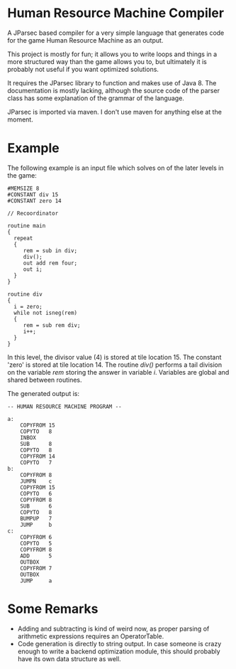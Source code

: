 # Human Resource Machine Compiler
A JParsec based compiler for a very simple language that generates code for the game Human Resource Machine as an output.

This project is mostly for fun; it allows you to write loops and things in a more structured way than the game allows
you to, but ultimately it is probably not useful if you want optimized solutions.

It requires the JParsec library to function and makes use of Java 8. The documentation is mostly lacking,
although the source code of the parser class has some explanation of the grammar of the language.

JParsec is imported via maven. I don't use maven for anything else at the moment.

# Example
The following example is an input file which solves on of the later levels in the game:
```
#MEMSIZE 8
#CONSTANT div 15
#CONSTANT zero 14

// Recoordinator

routine main
{
  repeat
  {
	 rem = sub in div;
	 div();
	 out add rem four;
	 out i;
  }  
}

routine div
{
  i = zero;
  while not isneg(rem)
  {
     rem = sub rem div;
     i++;
  }
}
```

In this level, the divisor value (4) is stored at tile location 15. The constant 'zero' is stored at tile location 14.
The routine *div()* performs a tail division on the variable *rem* storing the answer in variable *i*.
Variables are global and shared between routines.

The generated output is:
```
-- HUMAN RESOURCE MACHINE PROGRAM --

a:
    COPYFROM 15
    COPYTO   8
    INBOX   
    SUB      8
    COPYTO   8
    COPYFROM 14
    COPYTO   7
b:
    COPYFROM 8
    JUMPN    c
    COPYFROM 15
    COPYTO   6
    COPYFROM 8
    SUB      6
    COPYTO   8
    BUMPUP   7
    JUMP     b
c:
    COPYFROM 6
    COPYTO   5
    COPYFROM 8
    ADD      5
    OUTBOX  
    COPYFROM 7
    OUTBOX  
    JUMP     a
```

# Some Remarks
- Adding and subtracting is kind of weird now, as proper parsing of arithmetic expressions requires an OperatorTable.
- Code generation is directly to string output. In case someone is crazy enough to write a backend optimization module,
  this should probably have its own data structure as well. 
